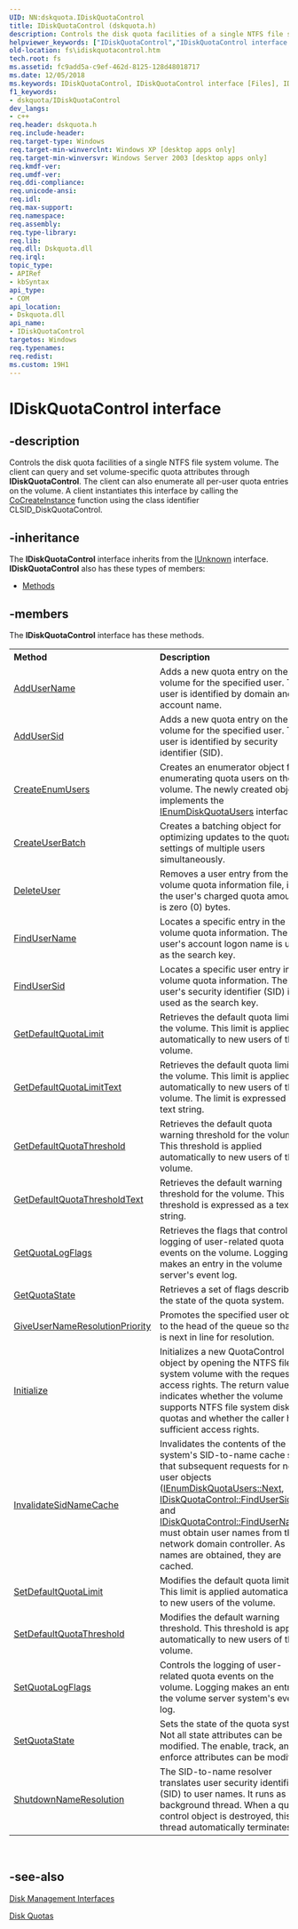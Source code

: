 ```yaml
---
UID: NN:dskquota.IDiskQuotaControl
title: IDiskQuotaControl (dskquota.h)
description: Controls the disk quota facilities of a single NTFS file system volume.
helpviewer_keywords: ["IDiskQuotaControl","IDiskQuotaControl interface [Files]","IDiskQuotaControl interface [Files]","described","_win32_idiskquotacontrol","base.idiskquotacontrol","dskquota/IDiskQuotaControl","fs.idiskquotacontrol"]
old-location: fs\idiskquotacontrol.htm
tech.root: fs
ms.assetid: fc9add5a-c9ef-462d-8125-128d48018717
ms.date: 12/05/2018
ms.keywords: IDiskQuotaControl, IDiskQuotaControl interface [Files], IDiskQuotaControl interface [Files],described, _win32_idiskquotacontrol, base.idiskquotacontrol, dskquota/IDiskQuotaControl, fs.idiskquotacontrol
f1_keywords:
- dskquota/IDiskQuotaControl
dev_langs:
- c++
req.header: dskquota.h
req.include-header: 
req.target-type: Windows
req.target-min-winverclnt: Windows XP [desktop apps only]
req.target-min-winversvr: Windows Server 2003 [desktop apps only]
req.kmdf-ver: 
req.umdf-ver: 
req.ddi-compliance: 
req.unicode-ansi: 
req.idl: 
req.max-support: 
req.namespace: 
req.assembly: 
req.type-library: 
req.lib: 
req.dll: Dskquota.dll
req.irql: 
topic_type:
- APIRef
- kbSyntax
api_type:
- COM
api_location:
- Dskquota.dll
api_name:
- IDiskQuotaControl
targetos: Windows
req.typenames: 
req.redist: 
ms.custom: 19H1
---
```


# IDiskQuotaControl interface


## -description


Controls the disk quota facilities of a single NTFS file system volume. The client can query and set volume-specific quota attributes through 
<b>IDiskQuotaControl</b>. The client can also enumerate all per-user quota entries on the volume. A client instantiates this interface by calling the <a href="https://docs.microsoft.com/windows/desktop/api/combaseapi/nf-combaseapi-cocreateinstance">CoCreateInstance</a> function using the class identifier CLSID_DiskQuotaControl.


## -inheritance

The <b xmlns:loc="http://microsoft.com/wdcml/l10n">IDiskQuotaControl</b> interface inherits from the <a href="https://docs.microsoft.com/windows/desktop/api/unknwn/nn-unknwn-iunknown">IUnknown</a> interface. <b>IDiskQuotaControl</b> also has these types of members:
<ul>
<li><a href="https://docs.microsoft.com/">Methods</a></li>
</ul>

## -members

The <b>IDiskQuotaControl</b> interface has these methods.
<table class="members" id="memberListMethods">
<tr>
<th align="left" width="37%">Method</th>
<th align="left" width="63%">Description</th>
</tr>
<tr data="declared;">
<td align="left" width="37%">
<a href="https://docs.microsoft.com/windows/desktop/api/dskquota/nf-dskquota-idiskquotacontrol-addusername">AddUserName</a>
</td>
<td align="left" width="63%">
Adds a new quota entry on the volume for the specified user. The user is identified by domain and account name.

</td>
</tr>
<tr data="declared;">
<td align="left" width="37%">
<a href="https://docs.microsoft.com/windows/desktop/api/dskquota/nf-dskquota-idiskquotacontrol-addusersid">AddUserSid</a>
</td>
<td align="left" width="63%">
Adds a new quota entry on the volume for the specified user. The user is identified by security identifier (SID).

</td>
</tr>
<tr data="declared;">
<td align="left" width="37%">
<a href="https://docs.microsoft.com/windows/desktop/api/dskquota/nf-dskquota-idiskquotacontrol-createenumusers">CreateEnumUsers</a>
</td>
<td align="left" width="63%">
Creates an enumerator object for enumerating quota users on the volume. The newly created object implements the <a href="https://docs.microsoft.com/windows/desktop/api/dskquota/nn-dskquota-ienumdiskquotausers">IEnumDiskQuotaUsers</a> interface.

</td>
</tr>
<tr data="declared;">
<td align="left" width="37%">
<a href="https://docs.microsoft.com/windows/desktop/api/dskquota/nf-dskquota-idiskquotacontrol-createuserbatch">CreateUserBatch</a>
</td>
<td align="left" width="63%">
Creates a batching object for optimizing updates to the quota settings of multiple users simultaneously.

</td>
</tr>
<tr data="declared;">
<td align="left" width="37%">
<a href="https://docs.microsoft.com/windows/desktop/api/dskquota/nf-dskquota-idiskquotacontrol-deleteuser">DeleteUser</a>
</td>
<td align="left" width="63%">
Removes a user entry from the volume quota information file, if the user's charged quota amount is zero (0) bytes.

</td>
</tr>
<tr data="declared;">
<td align="left" width="37%">
<a href="https://docs.microsoft.com/windows/desktop/api/dskquota/nf-dskquota-idiskquotacontrol-findusername">FindUserName</a>
</td>
<td align="left" width="63%">
Locates a specific entry in the volume quota information. The user's account logon name is used as the search key.

</td>
</tr>
<tr data="declared;">
<td align="left" width="37%">
<a href="https://docs.microsoft.com/windows/desktop/api/dskquota/nf-dskquota-idiskquotacontrol-findusersid">FindUserSid</a>
</td>
<td align="left" width="63%">
Locates a specific user entry in the volume quota information. The user's security identifier (SID) is used as the search key.

</td>
</tr>
<tr data="declared;">
<td align="left" width="37%">
<a href="https://docs.microsoft.com/windows/desktop/api/dskquota/nf-dskquota-idiskquotacontrol-getdefaultquotalimit">GetDefaultQuotaLimit</a>
</td>
<td align="left" width="63%">
Retrieves the default quota limit for the volume. This limit is applied automatically to new users of the volume.

</td>
</tr>
<tr data="declared;">
<td align="left" width="37%">
<a href="https://docs.microsoft.com/windows/desktop/api/dskquota/nf-dskquota-idiskquotacontrol-getdefaultquotalimittext">GetDefaultQuotaLimitText</a>
</td>
<td align="left" width="63%">
Retrieves the default quota limit for the volume. This limit is applied automatically to new users of the volume. The limit is expressed as a text string.

</td>
</tr>
<tr data="declared;">
<td align="left" width="37%">
<a href="https://docs.microsoft.com/windows/desktop/api/dskquota/nf-dskquota-idiskquotacontrol-getdefaultquotathreshold">GetDefaultQuotaThreshold</a>
</td>
<td align="left" width="63%">
Retrieves the default quota warning threshold for the volume. This threshold is applied automatically to new users of the volume.

</td>
</tr>
<tr data="declared;">
<td align="left" width="37%">
<a href="https://docs.microsoft.com/windows/desktop/api/dskquota/nf-dskquota-idiskquotacontrol-getdefaultquotathresholdtext">GetDefaultQuotaThresholdText</a>
</td>
<td align="left" width="63%">
Retrieves the default warning threshold for the volume. This threshold is expressed as a text string.

</td>
</tr>
<tr data="declared;">
<td align="left" width="37%">
<a href="https://docs.microsoft.com/windows/desktop/api/dskquota/nf-dskquota-idiskquotacontrol-getquotalogflags">GetQuotaLogFlags</a>
</td>
<td align="left" width="63%">
Retrieves the flags that control the logging of user-related quota events on the volume. Logging makes an entry in the volume server's event log.

</td>
</tr>
<tr data="declared;">
<td align="left" width="37%">
<a href="https://docs.microsoft.com/windows/desktop/api/dskquota/nf-dskquota-idiskquotacontrol-getquotastate">GetQuotaState</a>
</td>
<td align="left" width="63%">
Retrieves a set of flags describing the state of the quota system.

</td>
</tr>
<tr data="declared;">
<td align="left" width="37%">
<a href="https://docs.microsoft.com/windows/desktop/api/dskquota/nf-dskquota-idiskquotacontrol-giveusernameresolutionpriority">GiveUserNameResolutionPriority</a>
</td>
<td align="left" width="63%">
Promotes the specified user object to the head of the queue so that it is next in line for resolution.

</td>
</tr>
<tr data="declared;">
<td align="left" width="37%">
<a href="https://docs.microsoft.com/windows/desktop/api/dskquota/nf-dskquota-idiskquotacontrol-initialize">Initialize</a>
</td>
<td align="left" width="63%">
Initializes a new QuotaControl object by opening the NTFS file system volume with the requested access rights. The return value indicates whether the volume supports NTFS file system disk quotas and whether the caller has sufficient access rights.

</td>
</tr>
<tr data="declared;">
<td align="left" width="37%">
<a href="https://docs.microsoft.com/windows/desktop/api/dskquota/nf-dskquota-idiskquotacontrol-invalidatesidnamecache">InvalidateSidNameCache</a>
</td>
<td align="left" width="63%">
Invalidates the contents of the system's SID-to-name cache so that subsequent requests for new user objects (<a href="https://docs.microsoft.com/windows/desktop/api/dskquota/nf-dskquota-ienumdiskquotausers-next">IEnumDiskQuotaUsers::Next</a>, <a href="https://docs.microsoft.com/windows/desktop/api/dskquota/nf-dskquota-idiskquotacontrol-findusersid">IDiskQuotaControl::FindUserSid</a>, and <a href="https://docs.microsoft.com/windows/desktop/api/dskquota/nf-dskquota-idiskquotacontrol-findusername">IDiskQuotaControl::FindUserName</a>) must obtain user names from the network domain controller. As names are obtained, they are cached.

</td>
</tr>
<tr data="declared;">
<td align="left" width="37%">
<a href="https://docs.microsoft.com/windows/desktop/api/dskquota/nf-dskquota-idiskquotacontrol-setdefaultquotalimit">SetDefaultQuotaLimit</a>
</td>
<td align="left" width="63%">
Modifies the default quota limit. This limit is applied automatically to new users of the volume.

</td>
</tr>
<tr data="declared;">
<td align="left" width="37%">
<a href="https://docs.microsoft.com/windows/desktop/api/dskquota/nf-dskquota-idiskquotacontrol-setdefaultquotathreshold">SetDefaultQuotaThreshold</a>
</td>
<td align="left" width="63%">
Modifies the default warning threshold. This threshold is applied automatically to new users of the volume.

</td>
</tr>
<tr data="declared;">
<td align="left" width="37%">
<a href="https://docs.microsoft.com/windows/desktop/api/dskquota/nf-dskquota-idiskquotacontrol-setquotalogflags">SetQuotaLogFlags</a>
</td>
<td align="left" width="63%">
Controls the logging of user-related quota events on the volume. Logging makes an entry in the volume server system's event log.

</td>
</tr>
<tr data="declared;">
<td align="left" width="37%">
<a href="https://docs.microsoft.com/windows/desktop/api/dskquota/nf-dskquota-idiskquotacontrol-setquotastate">SetQuotaState</a>
</td>
<td align="left" width="63%">
Sets the state of the quota system. Not all state attributes can be modified. The enable, track, and enforce attributes can be modified.

</td>
</tr>
<tr data="declared;">
<td align="left" width="37%">
<a href="https://docs.microsoft.com/windows/desktop/api/dskquota/nf-dskquota-idiskquotacontrol-shutdownnameresolution">ShutdownNameResolution</a>
</td>
<td align="left" width="63%">
The SID-to-name resolver translates user security identifiers (SID) to user names. It runs as a background thread. When a quota control object is destroyed, this thread automatically terminates.

</td>
</tr>
</table> 


## -see-also




<a href="https://docs.microsoft.com/windows/desktop/FileIO/disk-management-interfaces">Disk Management Interfaces</a>



<a href="https://docs.microsoft.com/windows/desktop/FileIO/managing-disk-quotas">Disk Quotas</a>
 

 

